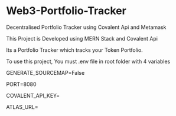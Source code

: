 # Web3-Portfolio-Tracker


Decentralised Portfolio Tracker using Covalent Api and Metamask

This Project is Developed using MERN Stack and Covalent Api

Its a Portfolio Tracker which tracks your Token Portfolio.

To use this project, You must .env file in root folder with 4 variables

GENERATE_SOURCEMAP=False

PORT=8080

COVALENT_API_KEY=

ATLAS_URL=

